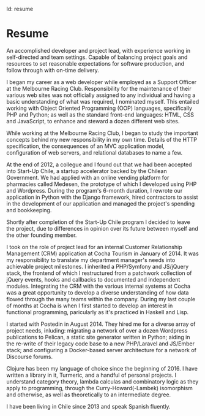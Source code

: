Id: resume

# Resume

An accomplished developer and project lead, with experience working in self-directed and team settings. Capable of balancing project goals and resources to set reasonable expectations for software production, and follow through with on-time delivery.

I began my career as a web developer while employed as a Support Officer at the Melbourne Racing Club. Responsibility for the maintenance of their various web sites was not officially assigned to any individual and having a basic understanding of what was required, I nominated myself. This entailed working with Object Oriented Programming (OOP) languages, specifically PHP and Python; as well as the standard front-end languages: HTML, CSS and JavaScript, to enhance and steward a dozen different web sites.

While working at the Melbourne Racing Club, I began to study the important concepts behind my new responsibility in my own time. Details of the HTTP specification, the consequences of an MVC application model, configuration of web servers, and relational databases to name a few.

At the end of 2012, a collegue and I found out that we had been accepted into Start-Up Chile, a startup accelerator backed by the Chilean Government. We had applied with an online vending platform for pharmacies called Medesen, the prototype of which I developed using PHP and Wordpress. During the program's 6-month duration, I rewrote our application in Python with the Django framework, hired contractors to assist in the development of our application and managed the project's spending and bookkeeping.

Shortly after completion of the Start-Up Chile program I decided to leave the project, due to differences in opinion over its future between myself and the other founding member.

I took on the role of project lead for an internal Customer Relationship Management (CRM) application at Cocha Tourism in January of 2014. It was my responsibility to translate my department manager's needs into achievable project milestones. I inherited a PHP/Symfony and JS/jQuery stack, the frontend of which I restructured from a patchwork collection of jQuery events, hooks and callbacks to documented and independent modules. Integrating the CRM with the various internal systems at Cocha was a great opportunity to develop a diverse understanding of how data flowed through the many teams within the company. During my last couple of months at Cocha is when I first started to develop an interest in functional programming, paricularly as it's practiced in Haskell and Lisp.

I started with Postedin in August 2014. They hired me for a diverse array of project needs, inluding: migrating a network of over a dozen Wordpress publications to Pelican, a static site generator written in Python; aiding in the re-write of their legacy code base to a new PHP/Laravel and JS/Ember stack; and configuring a Docker-based server architecture for a network of Discourse forums.

Clojure has been my language of choice since the beginning of 2016. I have written a library in it, Turmeric, and a handful of personal projects. I understand category theory, lambda calculas and combinatory logic as they apply to programming, through the Curry-Howard(-Lambek) isomorphism and otherwise, as well as theoretically to an intermediate degree.

I have been living in Chile since 2013 and speak Spanish fluently.
